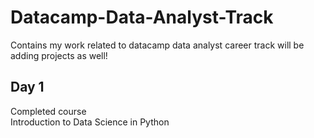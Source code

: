 # Datacamp-Data-Analyst-Track
Contains my work related to datacamp data analyst career track
will be adding projects as well!

## Day 1
Completed course <br/>
Introduction to Data Science in Python

